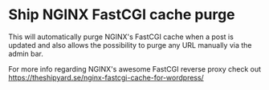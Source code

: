# Ship NGINX FastCGI cache purge

This will automatically purge NGINX's FastCGI cache when a post is updated and also allows the possibility to purge any URL manually via the admin bar.

For more info regarding NGINX's awesome FastCGI reverse proxy check out https://theshipyard.se/nginx-fastcgi-cache-for-wordpress/
